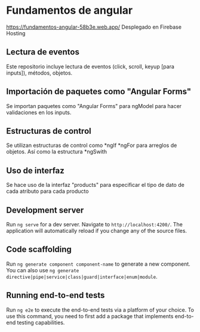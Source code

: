 # Fundamentos de angular
https://fundamentos-angular-58b3e.web.app/
Desplegado en Firebase Hosting

## Lectura de eventos
Este repositorio incluye lectura de eventos (click, scroll, keyup [para inputs]), métodos, objetos.

## Importación de paquetes como "Angular Forms"
Se importan paquetes como "Angular Forms" para ngModel para hacer validaciones en los inputs.

## Estructuras de control
Se utilizan estructuras de control como *ngIf *ngFor para arreglos de objetos. 
Así como la estructura *ngSwith

## Uso de interfaz
Se hace uso de la interfaz "products" para especificar el tipo de dato de cada atributo para cada producto

## Development server
Run `ng serve` for a dev server. Navigate to `http://localhost:4200/`. The application will automatically reload if you change any of the source files.

## Code scaffolding
Run `ng generate component component-name` to generate a new component. You can also use `ng generate directive|pipe|service|class|guard|interface|enum|module`.

## Running end-to-end tests
Run `ng e2e` to execute the end-to-end tests via a platform of your choice. To use this command, you need to first add a package that implements end-to-end testing capabilities.
